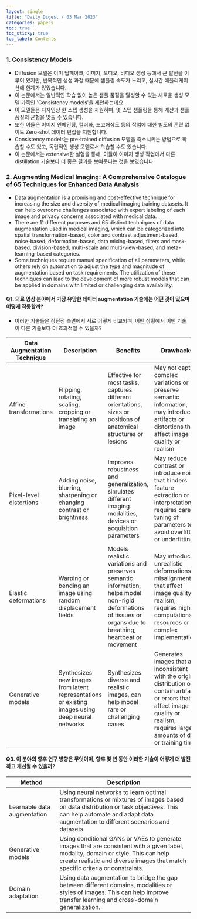 ```yaml
---
layout: single
title: "Daily Digest / 03 Mar 2023"
categories: papers
toc: true
toc_sticky: true
toc_label: Contents
---
```


### 1. Consistency Models
- Diffusion 모델은 이미 딥페이크, 이미지, 오디오, 비디오 생성 등에서 큰 발전을 이루어 왔지만, 반복적인 생성 과정 때문에 샘플링 속도가 느리고, 실시간 애플리케이션에 한계가 있었습니다.
- 이 논문에서는 일반적인 학습 없이 높은 샘플 품질을 달성할 수 있는 새로운 생성 모델 가족인 'Consistency models'을 제안하는데요.
- 이 모델들은 디자인상 한 스텝 생성을 지원하며, 몇 스텝 샘플링을 통해 계산과 샘플 품질의 균형을 맞출 수 있습니다.
- 또한 이들은 이미지 인페인팅, 컬러화, 초고해상도 등의 작업에 대한 별도의 훈련 없이도 Zero-shot 데이터 편집을 지원합니다.
- Consistency models는 pre-trained diffusion 모델을 축소시키는 방법으로 학습할 수도 있고, 독립적인 생성 모델로서 학습할 수도 있습니다.
- 이 논문에서는 extensive한 실험을 통해, 이들이 이미지 생성 작업에서 다른 distillation 기술보다 더 좋은 결과를 보여준다는 것을 보였습니다.

### 2. Augmenting Medical Imaging: A Comprehensive Catalogue of 65 Techniques for Enhanced Data Analysis
- Data augmentation is a promising and cost-effective technique for increasing the size and diversity of medical imaging training datasets. It can help overcome challenges associated with expert labeling of each image and privacy concerns associated with medical data.
- There are 11 different purposes and 65 distinct techniques of data augmentation used in medical imaging, which can be categorized into spatial transformation-based, color and contrast adjustment-based, noise-based, deformation-based, data mixing-based, filters and mask-based, division-based, multi-scale and multi-view-based, and meta-learning-based categories.
- Some techniques require manual specification of all parameters, while others rely on automation to adjust the type and magnitude of augmentation based on task requirements. The utilization of these techniques can lead to the development of more robust models that can be applied in domains with limited or challenging data availability.

#### Q1. 의료 영상 분야에서 가장 유망한 데이터 augmentation 기술에는 어떤 것이 있으며 어떻게 작동할까?
- 이러한 기술들은 장단점 측면에서 서로 어떻게 비교되며, 어떤 상황에서 어떤 기술이 다른 기술보다 더 효과적일 수 있을까?

| Data Augmentation Technique | Description                                                                                      | Benefits                                                                                                                                                        | Drawbacks                                                                                                                                                                                  |
| --------------------------- | ------------------------------------------------------------------------------------------------ | --------------------------------------------------------------------------------------------------------------------------------------------------------------- | ------------------------------------------------------------------------------------------------------------------------------------------------------------------------------------------ |
| Affine transformations      | Flipping, rotating, scaling, cropping or translating an image                                    | Effective for most tasks, captures different orientations, sizes or positions of anatomical structures or lesions                                               | May not capture complex variations or preserve semantic information, may introduce artifacts or distortions that affect image quality or realism                                           |
| Pixel-level distortions     | Adding noise, blurring, sharpening or changing contrast or brightness                            | Improves robustness and generalization, simulates different imaging modalities, devices or acquisition parameters                                               | May reduce contrast or introduce noise that hinders feature extraction or interpretation, requires careful tuning of parameters to avoid overfitting or underfitting                       |
| Elastic deformations        | Warping or bending an image using random displacement fields                                     | Models realistic variations and preserves semantic information, helps model non-rigid deformations of tissues or organs due to breathing, heartbeat or movement | May introduce unrealistic deformations or misalignments that affect image quality or realism, requires high computational resources or complex implementations                             |
| Generative models           | Synthesizes new images from latent representations or existing images using deep neural networks | Synthesizes diverse and realistic images, can help model rare or challenging cases                                                                              | Generates images that are inconsistent with the original distribution or contain artifacts or errors that affect image quality or realism, requires large amounts of data or training time |

#### Q3. 이 분야의 향후 연구 방향은 무엇이며, 향후 몇 년 동안 이러한 기술이 어떻게 더 발전하고 개선될 수 있을까?

| Method                      | Description                                                                                                                                                                                                         |
| --------------------------- | ------------------------------------------------------------------------------------------------------------------------------------------------------------------------------------------------------------------- |
| Learnable data augmentation | Using neural networks to learn optimal transformations or mixtures of images based on data distribution or task objectives. This can help automate and adapt data augmentation to different scenarios and datasets. |
| Generative models           | Using conditional GANs or VAEs to generate images that are consistent with a given label, modality, domain or style. This can help create realistic and diverse images that match specific criteria or constraints. |
| Domain adaptation           | Using data augmentation to bridge the gap between different domains, modalities or styles of images. This can help improve transfer learning and cross-domain generalization.                                       |





